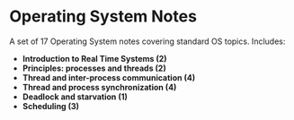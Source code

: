 # Operating System Notes

A set of 17 Operating System notes covering standard OS topics. Includes:

* **Introduction to Real Time Systems (2)**
* **Principles: processes and threads (2)**
* **Thread and inter-process communication (4)**
* **Thread and process synchronization (4)**
* **Deadlock and starvation (1)**
* **Scheduling (3)**
